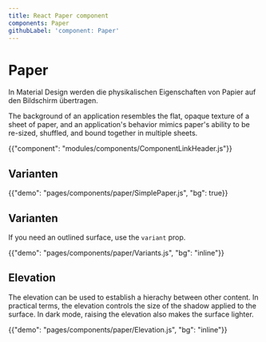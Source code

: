 ```yaml
---
title: React Paper component
components: Paper
githubLabel: 'component: Paper'
---
```


# Paper

<p class="description">In Material Design werden die physikalischen Eigenschaften von Papier auf den Bildschirm übertragen. </p>

The background of an application resembles the flat, opaque texture of a sheet of paper, and an application's behavior mimics paper's ability to be re-sized, shuffled, and bound together in multiple sheets.

{{"component": "modules/components/ComponentLinkHeader.js"}}

## Varianten

{{"demo": "pages/components/paper/SimplePaper.js", "bg": true}}

## Varianten

If you need an outlined surface, use the `variant` prop.

{{"demo": "pages/components/paper/Variants.js", "bg": "inline"}}

## Elevation

The elevation can be used to establish a hierachy between other content. In practical terms, the elevation controls the size of the shadow applied to the surface. In dark mode, raising the elevation also makes the surface lighter.

{{"demo": "pages/components/paper/Elevation.js", "bg": "inline"}}
